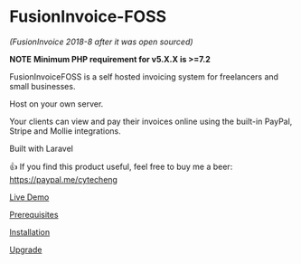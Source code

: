 # FusionInvoice-FOSS
_(FusionInvoice 2018-8 after it was open sourced)_

**NOTE**
**Minimum PHP requirement for v5.X.X is >=7.2**

FusionInvoiceFOSS is a self hosted invoicing system for freelancers and small businesses.

Host on your own server.

Your clients can view and pay their invoices online using the built-in PayPal, Stripe and Mollie integrations.

Built with Laravel

:+1: If you find this product useful, feel free to buy me a beer: https://paypal.me/cytecheng

[Live Demo](http://fusioninvoicefoss-demo.cytech-eng.com)

[Prerequisites](https://github.com/cytech/FusionInvoice-FOSS/wiki/Prerequisites)

[Installation](https://github.com/cytech/FusionInvoice-FOSS/wiki/Installation)

[Upgrade](https://github.com/cytech/FusionInvoice-FOSS/wiki/Upgrade)

